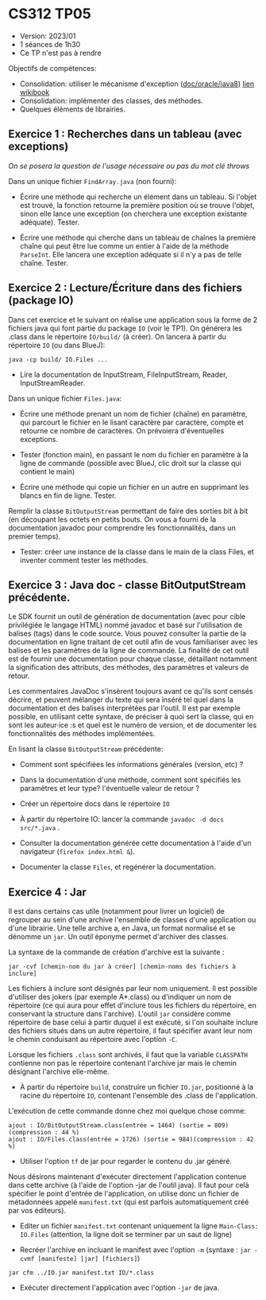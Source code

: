# CS312 TP05

  * Version: 2023/01
  * 1 séances de 1h30
  * Ce TP n'est pas à rendre

Objectifs de compétences:
* Consolidation: utiliser le mécanisme d'exception ([doc/oracle/java8](https://docs.oracle.com/javase/8/docs/api/java/lang/Exception.html))
[lien wikibook](https://fr.wikibooks.org/wiki/Programmation_Java/Exceptions)
* Consolidation:  implémenter des classes, des méthodes.
* Quelques éléments de librairies.

## Exercice 1 : Recherches dans un tableau (avec exceptions)

_On se posera la question de l'usage nécessaire ou pas du mot clé throws_

Dans un unique fichier `FindArray.java` (non fourni):

* Écrire une méthode qui recherche un élément dans un tableau. Si l'objet est trouvé, la fonction retourne la première position où se trouve l'objet, sinon elle lance une exception (on cherchera une exception existante adéquate). Tester.

* Écrire une méthode qui cherche dans un tableau de chaînes la première chaîne qui peut être lue comme un entier à l'aide de la méthode `ParseInt`. Elle lancera une exception adéquate si il n'y a pas de telle chaîne. Tester.


## Exercice 2 : Lecture/Écriture dans des fichiers (package IO)

Dans cet exercice et le suivant on réalise une application sous la forme de 2 fichiers java qui font partie du package `IO` (voir le TP1). On générera les .class dans le répertoire `IO/build/` (à créer). 
On lancera à partir du répertoire `IO` (ou dans BlueJ):
```
java -cp build/ IO.Files ...
```

* Lire la documentation de InputStream, FileInputStream, Reader, InputStreamReader.

Dans un unique fichier `Files.java`:

* Écrire une méthode prenant un nom de fichier (chaîne) en paramètre, qui parcourt le fichier en le lisant caractère par caractère, compte et retourne ce nombre de caractères. On prévoiera d'éventuelles exceptions.

* Tester (fonction main), en passant le nom du fichier en paramètre à la ligne de commande (possible avec BlueJ, clic droit sur la classe qui contient le main)

* Écrire une méthode qui copie un fichier en un autre en supprimant les blancs en fin de ligne. Tester.

Remplir la classe `BitOutputStream` permettant de faire des sorties bit à bit (en découpant les octets en petits bouts. On vous a fourni de la documentation javadoc pour comprendre les fonctionnalités, dans un premier temps).

* Tester: créer une instance de la classe dans le main de la class Files, et inventer comment tester les méthodes. 


## Exercice 3 : Java doc - classe BitOutputStream précédente.


Le SDK fournit un outil de génération de documentation (avec pour
cible privilégiée le langage HTML) nommé javadoc et basé sur
l'utilisation de balises (tags) dans le code source. Vous pouvez
consulter la partie de la documentation en ligne traitant de cet outil
afin de vous familiariser avec les balises et les paramètres de la
ligne de commande. La finalité de cet outil est de fournir une
documentation pour chaque classe, détaillant notamment la
signification des attributs, des méthodes, des paramètres et valeurs
de retour.

Les commentaires JavaDoc s'insèrent toujours avant ce qu'ils sont
censés décrire, et peuvent mélanger du texte qui sera inséré tel quel
dans la documentation et des balises interprétées par l'outil. Il est
par exemple possible, en utilisant cette syntaxe, de préciser à quoi
sert la classe, qui en sont les auteur·ice :s et quel est le numéro de version,
et de documenter les fonctionnalités des méthodes implémentées.

En lisant la classe `BitOutputStream` précédente: 
* Comment sont spécifiées les informations générales (version, etc) ?
* Dans la documentation d'une méthode, comment sont spécifiés les paramètres et leur type? l'éventuelle valeur de retour ? 


* Créer un répertoire docs dans le répertoire `IO`
* À partir du répertoire IO: lancer la commande `javadoc -d docs src/*.java` . 
* Consulter la documentation générée cette documentation à l'aide d'un navigateur (`firefox index.html &`).

* Documenter la classe `Files`, et regénérer la documentation.


## Exercice 4 : Jar

Il est dans certains cas utile (notamment pour livrer un logiciel) de
regrouper au sein d'une archive l'ensemble de classes d'une
application ou d'une librairie. Une telle archive a, en Java, un
format normalisé et se dénomme un `jar`. Un outil éponyme permet
d'archiver des classes.

La syntaxe de la commande de création d'archive est la suivante : 
```
jar -cvf [chemin-nom du jar à créer] [chemin-noms des fichiers à inclure]
``` 
Les fichiers à inclure sont désignés par leur nom uniquement.  Il est possible d'utiliser des jokers (par exemple A*.class) ou d'indiquer un nom de répertoire (ce qui aura pour effet d'inclure tous les fichiers du répertoire, en conservant la structure dans l'archive). L'outil `jar` considère comme répertoire de base celui à partir duquel il est exécuté, si l'on souhaite inclure des fichiers situés dans un autre répertoire, il faut spécifier avant leur nom le chemin conduisant au répertoire avec l'option `-C`.

Lorsque les fichiers `.class` sont archivés, il faut que la variable `CLASSPATH` contienne non pas le répertoire contenant l'archive jar mais le chemin désignant l'archive elle-même.

* À partir du  répertoire `build`, construire un fichier `IO.jar`, positionné à la racine du répertoire `IO`, contenant l'ensemble des .class de l'application.

L'exécution de cette commande donne chez moi quelque chose comme:
```
ajout : IO/BitOutputStream.class(entrée = 1464) (sortie = 809)(compression : 44 %)
ajout : IO/Files.class(entrée = 1726) (sortie = 984)(compression : 42 %)
```
* Utiliser l'option `tf` de jar pour regarder le contenu du .jar généré.

Nous désirons maintenant d'exécuter directement l'application contenue dans cette archive (à l'aide de l'option -jar de l'outil java). Il faut pour celà spécifier le point d'entrée de l'application, on utilise donc un fichier de métadonnées appelé `manifest.txt` (qui est parfois automatiquement créé par vos éditeurs).

* Editer un fichier `manifest.txt` contenant uniquement la ligne `Main-Class: IO.Files` (attention, la ligne doit se terminer par un saut de ligne)

* Recréer l'archive en incluant le manifest avec l'option `-m` (syntaxe : `jar -cvmf [manifeste] [jar] [fichiers]`)

```
jar cfm ../IO.jar manifest.txt IO/*.class
```

* Exécuter directement l'application avec l'option `-jar` de java. 

